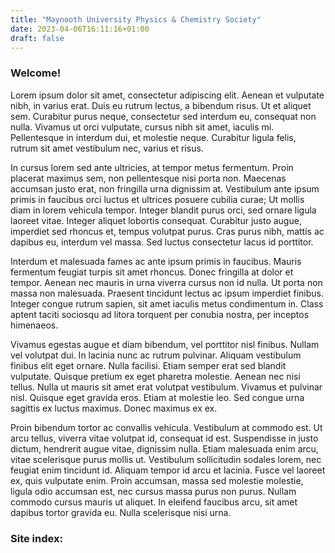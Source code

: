 ```yaml
---
title: "Maynooth University Physics & Chemistry Society"
date: 2023-04-06T16:11:16+01:00
draft: false
---
```


### Welcome!

Lorem ipsum dolor sit amet, consectetur adipiscing elit. Aenean et vulputate nibh, in varius erat. Duis eu rutrum lectus, a bibendum risus. Ut et aliquet sem. Curabitur purus neque, consectetur sed interdum eu, consequat non nulla. Vivamus ut orci vulputate, cursus nibh sit amet, iaculis mi. Pellentesque in interdum dui, et molestie neque. Curabitur ligula felis, rutrum sit amet vestibulum nec, varius et risus.

In cursus lorem sed ante ultricies, at tempor metus fermentum. Proin placerat maximus sem, non pellentesque nisi porta non. Maecenas accumsan justo erat, non fringilla urna dignissim at. Vestibulum ante ipsum primis in faucibus orci luctus et ultrices posuere cubilia curae; Ut mollis diam in lorem vehicula tempor. Integer blandit purus orci, sed ornare ligula laoreet vitae. Integer aliquet lobortis consequat. Curabitur justo augue, imperdiet sed rhoncus et, tempus volutpat purus. Cras purus nibh, mattis ac dapibus eu, interdum vel massa. Sed luctus consectetur lacus id porttitor.

Interdum et malesuada fames ac ante ipsum primis in faucibus. Mauris fermentum feugiat turpis sit amet rhoncus. Donec fringilla at dolor et tempor. Aenean nec mauris in urna viverra cursus non id nulla. Ut porta non massa non malesuada. Praesent tincidunt lectus ac ipsum imperdiet finibus. Integer congue rutrum sapien, sit amet iaculis metus condimentum in. Class aptent taciti sociosqu ad litora torquent per conubia nostra, per inceptos himenaeos.

Vivamus egestas augue et diam bibendum, vel porttitor nisl finibus. Nullam vel volutpat dui. In lacinia nunc ac rutrum pulvinar. Aliquam vestibulum finibus elit eget ornare. Nulla facilisi. Etiam semper erat sed blandit vulputate. Quisque pretium ex eget pharetra molestie. Aenean nec nisi tellus. Nulla ut mauris sit amet erat volutpat vestibulum. Vivamus et pulvinar nisl. Quisque eget gravida eros. Etiam at molestie leo. Sed congue urna sagittis ex luctus maximus. Donec maximus ex ex.

Proin bibendum tortor ac convallis vehicula. Vestibulum at commodo est. Ut arcu tellus, viverra vitae volutpat id, consequat id est. Suspendisse in justo dictum, hendrerit augue vitae, dignissim nulla. Etiam malesuada enim arcu, vitae scelerisque purus mollis ut. Vestibulum sollicitudin sodales lorem, nec feugiat enim tincidunt id. Aliquam tempor id arcu et lacinia. Fusce vel laoreet ex, quis vulputate enim. Proin accumsan, massa sed molestie molestie, ligula odio accumsan est, nec cursus massa purus non purus. Nullam commodo cursus mauris ut aliquet. In eleifend faucibus arcu, sit amet dapibus tortor gravida eu. Nulla scelerisque nisi urna.

### Site index:
